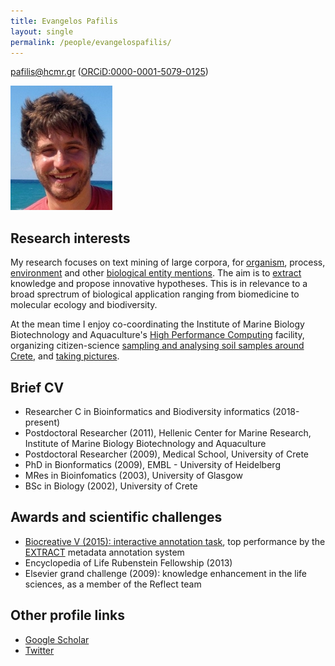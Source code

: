 ```yaml
---
title: Evangelos Pafilis
layout: single
permalink: /people/evangelospafilis/
---
```


<pafilis@hcmr.gr> ([ORCiD:0000-0001-5079-0125](https://orcid.org/0000-0001-5079-0125))

![Photo of Evangelos Pafilis](people_evangelospafilis.jpg)

## Research interests

My research focuses on text mining of large corpora, for [organism](http://organisms.hcmr.gr), process, [environment](http://environments.hcmr.gr) and other [biological entity mentions](http://reflect.ws).
The aim is to [extract](http://extract.hcmr.gr) knowledge and propose innovative hypotheses. This is in relevance to a broad sprectrum of biological application ranging from biomedicine to molecular ecology and biodiversity. <br>

At the mean time I enjoy co-coordinating the Institute of Marine Biology Biotechnology and Aquaculture's [High Performance Computing](http://hpc.hcmr.gr) facility, organizing citizen-science [sampling and analysing soil samples around Crete](http://wiki.gensc.org/index.php?title=GSC_island_sampling_day), and [taking pictures](http://epafilis/info/photography). <br>

## Brief CV

* Researcher C in Bioinformatics and Biodiversity informatics (2018-present)
* Postdoctoral Researcher (2011), Hellenic Center for Marine Research, Institute of Marine Biology Biotechnology and Aquaculture
* Postdoctoral Researcher (2009), Medical School, University of Crete
* PhD in Bionformatics (2009), EMBL - University of Heidelberg
* MRes in Bioinfomatics (2003), University of Glasgow  
* BSc in Biology (2002), University of Crete  

## Awards and scientific challenges

* [Biocreative V (2015): interactive annotation task](https://biocreative.bioinformatics.udel.edu/tasks/biocreative-v/iat-task-biocurators/), top performance by the [EXTRACT](http://extract.hcmr.gr) metadata annotation system 
* Encyclopedia of Life Rubenstein Fellowship (2013)
* Elsevier grand challenge (2009): knowledge enhancement in the life sciences, as a member of the Reflect team 

<!--## Workshop (co-) hosted
*
*
*
*
* 
-->


<!--## Visiting researcher, hackathon/datathon participations
* 
*
*
* 
-->



## Other profile links

* [Google Scholar](https://scholar.google.com/citations?user=Aik8EvoAAAAJ&hl=en)
* [Twitter](https://twitter.com/epafilis)